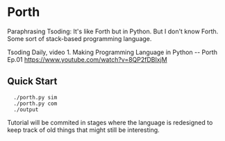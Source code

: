 # Porth

Paraphrasing Tsoding: 
It's like Forth but in Python. But I don't know Forth. Some sort of stack-based programming language.

Tsoding Daily, video 1.
Making Programming Language in Python -- Porth Ep.01
https://www.youtube.com/watch?v=8QP2fDBIxjM

## Quick Start
```console
  ./porth.py sim
  ./porth.py com
  ./output
```


Tutorial will be commited in stages where the language is redesigned to keep track of old things that might still be interesting.
